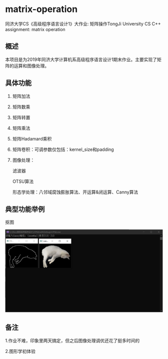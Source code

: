 # matrix-operation
同济大学CS《高级程序语言设计1》大作业: 矩阵操作TongJi University CS C++ assignment: matrix operation

## 概述

本项目是为2019年同济大学计算机系高级程序语言设计1期末作业。主要实现了矩阵的运算和图像处理。

## 具体功能

1. 矩阵加法

2. 矩阵数乘

3. 矩阵转置

4. 矩阵乘法

5. 矩阵Hadamard乘积

6. 矩阵卷积：可调参数仅包括：kernel_size和padding

7. 图像处理：

   滤波器

   OTSU算法

   形态学处理：八邻域腐蚀膨胀算法、开运算&闭运算、Canny算法

## 典型功能举例

抠图

![example](https://github.com/lingbai-kong/matrix-operation/blob/main/example.png)

## 备注

1.作业不难，印象里两天搞定，但之后图像处理调优还花了挺多时间的

2.图形学初体验
